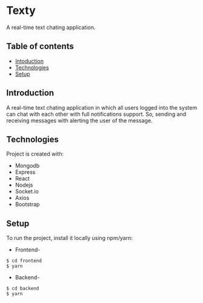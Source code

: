 # Texty

A real-time text chating application.

## Table of contents
* [Intoduction](#introduction)
* [Technologies](#technologies)
* [Setup](#setup)

## Introduction
 A real-time text chating application in which all users logged into the system can chat with each other with full notifications support. So, sending and receiving messages with alerting the user of the message.

## Technologies
Project is created with:
* Mongodb
* Express
* React
* Nodejs
* Socket.io
* Axios
* Bootstrap

## Setup
To run the project, install it locally using npm/yarn:

* Frontend-
```
$ cd frontend
$ yarn
```

* Backend-
```
$ cd backend
$ yarn
```